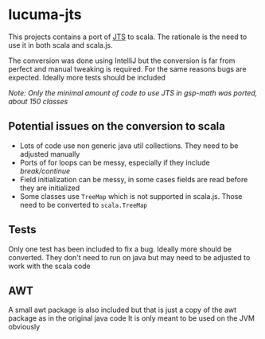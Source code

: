 # lucuma-jts

This projects contains a port of [JTS](https://github.com/locationtech/jts) to scala.
The rationale is the need to use it in both scala and scala.js.

The conversion was done using IntelliJ but the conversion is far from perfect and manual tweaking is required.
For the same reasons bugs are expected. Ideally more tests should be included

*Note: Only the minimal amount of code to use JTS in gsp-math was ported, about 150 classes*

## Potential issues on the conversion to scala

* Lots of code use non generic java util collections. They need to be adjusted manually
* Ports of for loops can be messy, especially if they include *break/continue*
* Field initialization can be messy, in some cases fields are read before they are initialized
* Some classes use `TreeMap` which is not supported in scala.js. Those need to be converted to `scala.TreeMap`

## Tests

Only one test has been included to fix a bug. Ideally more should be converted.
They don't need to run on java but may need to be adjusted to work with the scala code

## AWT
A small awt package is also included but that is just a copy of the awt package as in the original java code
It is only meant to be used on the JVM obviously
